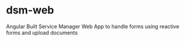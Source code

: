 # dsm-web
Angular Built Service Manager Web App to handle forms using reactive forms and upload documents
